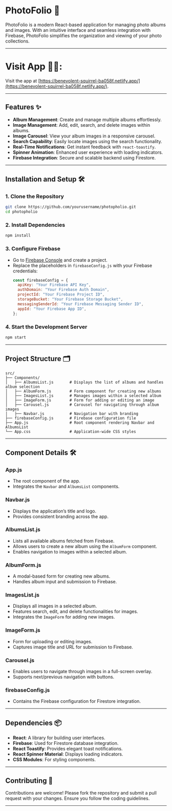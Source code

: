 # PhotoFolio 📸

PhotoFolio is a modern React-based application for managing photo albums and images. With an intuitive interface and seamless integration with Firebase, PhotoFolio simplifies the organization and viewing of your photo collections.

---

# Visit App 💁‍♂️:

Visit the app at [https://benevolent-squirrel-ba058f.netlify.app/](https://benevolent-squirrel-ba058f.netlify.app/).

---

## Features ✨

- **Album Management**: Create and manage multiple albums effortlessly.
- **Image Management**: Add, edit, search, and delete images within albums.
- **Image Carousel**: View your album images in a responsive carousel.
- **Search Capability**: Easily locate images using the search functionality.
- **Real-Time Notifications**: Get instant feedback with `react-toastify`.
- **Spinner Animation**: Enhanced user experience with loading indicators.
- **Firebase Integration**: Secure and scalable backend using Firestore.

---

## Installation and Setup 🛠️

### 1. Clone the Repository

```bash
git clone https://github.com/yourusername/photopholio.git
cd photopholio
```

### 2. Install Dependencies

```bash
npm install
```

### 3. Configure Firebase

- Go to [Firebase Console](https://console.firebase.google.com/) and create a project.
- Replace the placeholders in `firebaseConfig.js` with your Firebase credentials:
  ```javascript
  const firebaseConfig = {
    apiKey: "Your Firebase API Key",
    authDomain: "Your Firebase Auth Domain",
    projectId: "Your Firebase Project ID",
    storageBucket: "Your Firebase Storage Bucket",
    messagingSenderId: "Your Firebase Messaging Sender ID",
    appId: "Your Firebase App ID",
  };
  ```

### 4. Start the Development Server

```bash
npm start
```

---

## Project Structure 🗂️

```plaintext
src/
├── Components/
│   ├── AlbumsList.js       # Displays the list of albums and handles album selection
│   ├── AlbumForm.js        # Form component for creating new albums
│   ├── ImagesList.js       # Manages images within a selected album
│   ├── ImageForm.js        # Form for adding or editing an image
│   ├── Carousel.js         # Carousel for navigating through album images
│   ├── Navbar.js           # Navigation bar with branding
├── firebaseConfig.js       # Firebase configuration file
├── App.js                  # Root component rendering Navbar and AlbumsList
└── App.css                 # Application-wide CSS styles
```

---

## Component Details 🛠️

### **App.js**

- The root component of the app.
- Integrates the `Navbar` and `AlbumsList` components.

### **Navbar.js**

- Displays the application’s title and logo.
- Provides consistent branding across the app.

### **AlbumsList.js**

- Lists all available albums fetched from Firebase.
- Allows users to create a new album using the `AlbumForm` component.
- Enables navigation to images within a selected album.

### **AlbumForm.js**

- A modal-based form for creating new albums.
- Handles album input and submission to Firebase.

### **ImagesList.js**

- Displays all images in a selected album.
- Features search, edit, and delete functionalities for images.
- Integrates the `ImageForm` for adding new images.

### **ImageForm.js**

- Form for uploading or editing images.
- Captures image title and URL for submission to Firebase.

### **Carousel.js**

- Enables users to navigate through images in a full-screen overlay.
- Supports next/previous navigation with buttons.

### **firebaseConfig.js**

- Contains the Firebase configuration for Firestore integration.

---

## Dependencies 📦

- **React**: A library for building user interfaces.
- **Firebase**: Used for Firestore database integration.
- **React Toastify**: Provides elegant toast notifications.
- **React Spinner Material**: Displays loading indicators.
- **CSS Modules**: For styling components.

---

## Contributing 🤝

Contributions are welcome! Please fork the repository and submit a pull request with your changes. Ensure you follow the coding guidelines.

---
